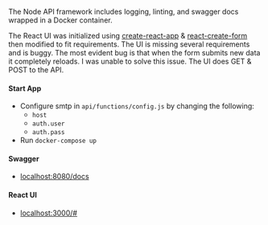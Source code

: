 The Node API framework includes logging, linting, and swagger docs wrapped in a Docker container.

The React UI was initialized using [create-react-app](https://www.npmjs.com/package/create-react-app) & [react-create-form](https://www.npmjs.com/package/react-create-form) then modified to fit requirements. The UI is missing several requirements and is buggy. The most evident bug is that when the form submits new data it completely reloads. I was unable to solve this issue. The UI does GET & POST to the API.

#### Start App
* Configure smtp in `api/functions/config.js` by changing the following:
  *  `host`
  *  `auth.user`
  *  `auth.pass`
* Run `docker-compose up`

#### Swagger
* [localhost:8080/docs](http://localhost:8080/docs)

#### React UI
* [localhost:3000/#](http://localhost:3000/#)
